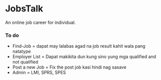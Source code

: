 # JobsTalk
An online job career for individual.

### To do
- Find-Job = dapat may lalabas agad na job result kahit wala pang natatype
- Employer List = Dapat makikita dun kung sino yung mga qualified and not qualified
- Post a new Job = Fix the post job kasi hindi nag sasave
- Admin = LMI, SPRS, SPES
